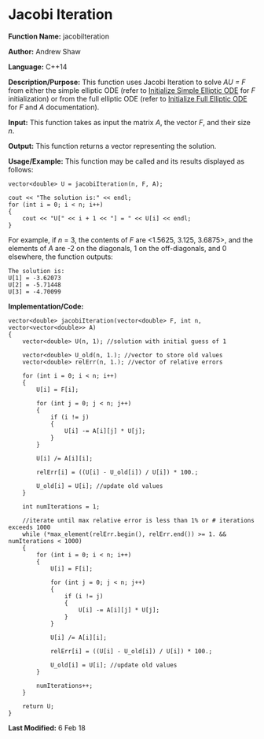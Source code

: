 # Jacobi Iteration

**Function Name:** jacobiIteration

**Author:** Andrew Shaw

**Language:** C++14

**Description/Purpose:** This function uses Jacobi Iteration to solve *AU = F* from either the simple elliptic ODE (refer to [Initialize Simple Elliptic ODE](https://andrewshaw15.github.io/MATH-5620/HW-2/initialize-simple-elliptic-ODE) for *F* initialization) or from the full elliptic ODE (refer to [Initialize Full Elliptic ODE](https://andrewshaw15.github.io/MATH-5620/HW-2/initialize-full-elliptic-ODE) for *F* and *A* documentation).

**Input:** This function takes as input the matrix *A*, the vector *F*, and their size *n*.

**Output:** This function returns a vector representing the solution.

**Usage/Example:** This function may be called and its results displayed as follows:
~~~~
vector<double> U = jacobiIteration(n, F, A);

cout << "The solution is:" << endl;
for (int i = 0; i < n; i++)
{
	cout << "U[" << i + 1 << "] = " << U[i] << endl;
}
~~~~
For example, if *n* = 3, the contents of *F* are <1.5625, 3.125, 3.6875>, and the elements of *A* are -2 on the diagonals, 1 on the off-diagonals, and 0 elsewhere, the function outputs:
~~~~
The solution is:
U[1] = -3.62073
U[2] = -5.71448
U[3] = -4.70099
~~~~
**Implementation/Code:**
~~~~
vector<double> jacobiIteration(vector<double> F, int n, vector<vector<double>> A)
{
	vector<double> U(n, 1); //solution with initial guess of 1

	vector<double> U_old(n, 1.); //vector to store old values
	vector<double> relErr(n, 1.); //vector of relative errors

	for (int i = 0; i < n; i++)
	{
		U[i] = F[i];

		for (int j = 0; j < n; j++)
		{
			if (i != j)
			{
				U[i] -= A[i][j] * U[j];
			}
		}

		U[i] /= A[i][i];

		relErr[i] = ((U[i] - U_old[i]) / U[i]) * 100.;

		U_old[i] = U[i]; //update old values
	}

	int numIterations = 1;

	//iterate until max relative error is less than 1% or # iterations exceeds 1000
	while (*max_element(relErr.begin(), relErr.end()) >= 1. && numIterations < 1000)
	{
		for (int i = 0; i < n; i++)
		{
			U[i] = F[i];

			for (int j = 0; j < n; j++)
			{
				if (i != j)
				{
					U[i] -= A[i][j] * U[j];
				}
			}

			U[i] /= A[i][i];

			relErr[i] = ((U[i] - U_old[i]) / U[i]) * 100.;

			U_old[i] = U[i]; //update old values
		}

		numIterations++;
	}

	return U;
}
~~~~
**Last Modified:** 6 Feb 18
